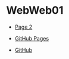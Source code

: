 ---
---

# WebWeb01

- [Page 2](./page2.html)

- [GitHub Pages](https://webjekyll.github.io/WebWeb01/)

- [GitHub](https://github.com/webjekyll/WebWeb01)


